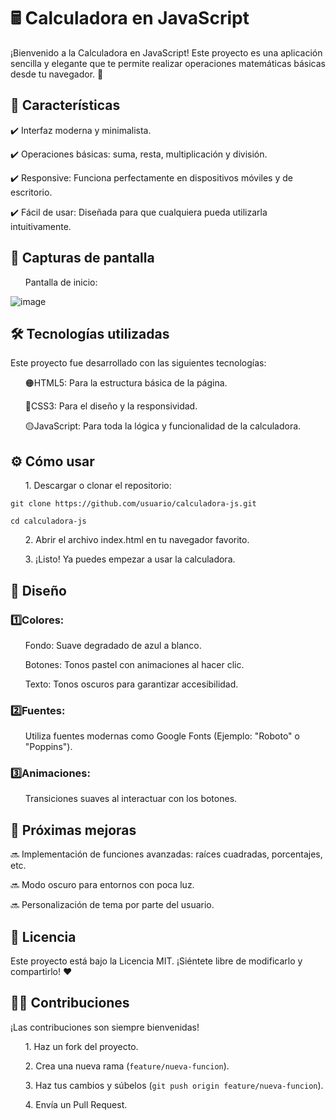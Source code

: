 <h1>🖩 Calculadora en JavaScript</h1>
¡Bienvenido a la Calculadora en JavaScript! Este proyecto es una aplicación sencilla y elegante que te permite realizar operaciones matemáticas básicas desde tu navegador. 🌟

<h2>🚀 Características</h2>
<p>✔️ Interfaz moderna y minimalista.</p>
<p>✔️ Operaciones básicas: suma, resta, multiplicación y división.</p>
<p>✔️ Responsive: Funciona perfectamente en dispositivos móviles y de escritorio.</p>
<p>✔️ Fácil de usar: Diseñada para que cualquiera pueda utilizarla intuitivamente.</p>

<h2>🎨 Capturas de pantalla</h2>
<ol>Pantalla de inicio:</ol>

![image](https://github.com/user-attachments/assets/e553498b-d0c4-4cbb-868d-1fcbe5478696)

<h2>🛠️ Tecnologías utilizadas</h2>
<p>Este proyecto fue desarrollado con las siguientes tecnologías:</p>

<ol>🟠HTML5: Para la estructura básica de la página.</ol>
<ol>🔵CSS3: Para el diseño y la responsividad.</ol>
<ol>🟡JavaScript: Para toda la lógica y funcionalidad de la calculadora.</ol>
<h2>⚙️ Cómo usar</h2>
<ol>1. Descargar o clonar el repositorio:</ol>

<p><code>git clone https://github.com/usuario/calculadora-js.git</code></p>
<p><code>cd calculadora-js</code></p>
<ol>2. Abrir el archivo index.html en tu navegador favorito.</ol>

<ol>3. ¡Listo! Ya puedes empezar a usar la calculadora.</ol>

<h2>🌈 Diseño</h2>
<h3>1️⃣Colores:</h3>

<ol>Fondo: Suave degradado de azul a blanco.</ol>
<ol>Botones: Tonos pastel con animaciones al hacer clic.</ol>
<ol>Texto: Tonos oscuros para garantizar accesibilidad.</ol>
<h3>2️⃣Fuentes:</h3>

<ol>Utiliza fuentes modernas como Google Fonts (Ejemplo: "Roboto" o "Poppins").</ol>
<h3>3️⃣Animaciones:</h3>

<ol>Transiciones suaves al interactuar con los botones.</ol>
<h2>🚧 Próximas mejoras</h2>
<p>🔜 Implementación de funciones avanzadas: raíces cuadradas, porcentajes, etc.</p>
<p>🔜 Modo oscuro para entornos con poca luz.</p>
<p>🔜 Personalización de tema por parte del usuario.</p>

<h2>📜 Licencia </h2>
Este proyecto está bajo la Licencia MIT. ¡Siéntete libre de modificarlo y compartirlo! ❤️

<h2>👩‍💻 Contribuciones</h2>
¡Las contribuciones son siempre bienvenidas!

<ol>1. Haz un fork del proyecto.</ol>
<ol>2. Crea una nueva rama (<code>feature/nueva-funcion</code>).</ol>
<ol>3. Haz tus cambios y súbelos (<code>git push origin feature/nueva-funcion</code>).</ol>
<ol>4. Envía un Pull Request.</ol>
